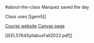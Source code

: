 #about-the-class 
Marquez saved the day

Class uses [[gem5]]

[Course website](http://www.hlam.ece.ufl.edu/A-EEL5764Fall2022/)
[Canvas page](https://ufl.instructure.com/courses/463922)

[[EEL5764SyllabusFall2022.pdf]]
